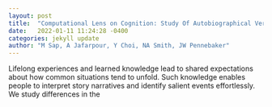 ```yaml
---
layout: post
title:  "Computational Lens on Cognition: Study Of Autobiographical Versus Imagined Stories With Large-Scale Language Models"
date:   2022-01-11 11:24:28 -0400
categories: jekyll update
author: "M Sap, A Jafarpour, Y Choi, NA Smith, JW Pennebaker"
---
```

Lifelong experiences and learned knowledge lead to shared expectations about how common situations tend to unfold. Such knowledge enables people to interpret story narratives and identify salient events effortlessly. We study differences in the